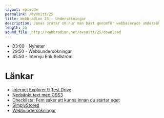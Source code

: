```yaml
---
layout: episode
permalink: /avsnitt/25
title: Webbradion 25 - Undersökningar
description: Jonas pratar om hur man bäst genomför webbaserade undersökningar och David får en kort pratstund med Erik Sellström på Webbdagarna.
length: 55
sound_file: http://webbradion.net/avsnitt/25/download
---
```


* 03:00 - Nyheter
* 29:50 - Webbundersökningar
* 45:50 - Intervju Erik Sellström

# Länkar

* [Internet Explorer 9 Test Drive](http://ie.microsoft.com/testdrive/)
* [Nedsänkt text med CSS3](http://sixrevisions.com/css/how-to-create-inset-typography-with-css3/)
* [Checklista: Fem saker att kunna innan du startar eget](http://www.sitepoint.com/blogs/2010/03/24/checklist-for-taking-the-plunge/)
* [SimplyStored](http://github.com/peritor/simply_stored)
* [Webbundersökningar](http://starksignal.se/index.php/2010/03/30/webbundersokningar/)


